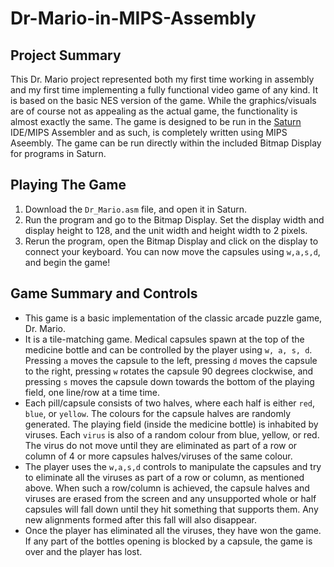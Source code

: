 # Dr-Mario-in-MIPS-Assembly

## Project Summary
This Dr. Mario project represented both my first time working in assembly and my first time implementing a 
fully functional video game of any kind. It is based on the basic NES version of the game. While the graphics/visuals are of course not
as appealing as the actual game, the functionality is almost exactly the same. The game is designed to be run in
the [Saturn](https://github.com/1whatleytay/saturn) IDE/MIPS Assembler and as such, is completely written using MIPS Aseembly. The game can be run
directly within the included Bitmap Display for programs in Saturn.

## Playing The Game
1. Download the `Dr_Mario.asm` file, and open it in Saturn.
2. Run the program and go to the Bitmap Display. Set the display width and display height to 128, and the unit width and height width to 2 pixels.
3. Rerun the program, open the Bitmap Display and click on the display to connect your keyboard. You can now move the capsules using `w,a,s,d`, and begin the game!

## Game Summary and Controls
- This game is a basic implementation of the classic arcade puzzle game, Dr. Mario.
- It is a tile-matching game. Medical capsules spawn at the top of the medicine bottle and can be controlled
by the player using `w, a, s, d`. Pressing `a` moves the capsule to the left, pressing `d` moves the capsule to
the right, pressing `w` rotates the capsule 90 degrees clockwise, and pressing `s` moves the capsule down
towards the bottom of the playing field, one line/row at a time time.
-  Each pill/capsule consists of two halves, where each half is either `red`, `blue`, or `yellow`. The colours for
the capsule halves are randomly generated. The playing field (inside the medicine bottle) is inhabited by
viruses. Each `virus` is also of a random colour from blue, yellow, or red. The virus do not move until they
are eliminated as part of a row or column of 4 or more capsules halves/viruses of the same colour.
- The player uses the `w,a,s,d` controls to manipulate the capsules and try to eliminate all the viruses as part
of a row or column, as mentioned above. When such a row/column is achieved, the capsule halves and
viruses are erased from the screen and any unsupported whole or half capsules will fall down until they
hit something that supports them. Any new alignments formed after this fall will also disappear.
- Once the player has eliminated all the viruses, they have won the game. If any part of the bottles opening
is blocked by a capsule, the game is over and the player has lost.
